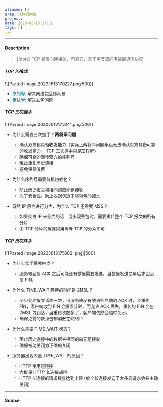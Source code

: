 ```yaml
---
aliases: []
area: 计算机网络
project: 
date: 2023-06-13 17:01
tags: []
---
```

---
#### Description
> [!note] TCP 是面向连接的、可靠的、基于字节流的传输层通信协议
##### TCP 头格式
![[Pasted image 20230613170227.png|500]]
- **<font color="#0593A2">序列号</font>**: 解决网络包乱序问题
- **<font color="#0593A2">确认号</font>**: 解决丢包问题

##### TCP 三次握手
![[Pasted image 20230613173041.png|500]]

- 为什么需要三次握手？**两将军问题**
    - 确认双方都具备收发能力（实际上两将军问题永远无法确认对方具备可靠的收发能力， TCP 三次握手只是工程解）
    - 确保可靠的同步双方的序列号
    - 阻止重复历史连接
    - 避免资源浪费

- 为什么序列号需要随机初始化？
    - 防止历史报文被相同的四元组接收
    - 为了安全性，防止收到伪造了序列号的报文

- 既然 IP 层会进行分片，为什么 TCP 还需要 MSS？
    - 如果交由 IP 来分片的话，当出现丢包时，需要重传整个 TCP 报文的所有分片
    - 由 TCP 分片的话就只用重传 TCP 的分片即可

##### TCP 四次挥手
![[Pasted image 20230613175302. png]|500]

- 为什么挥手需要四次？
    - 服务端回复 ACK 之后可能还有数据需要发送，当数据发送完毕后才会回复 FIN。

- 为什么 TIME_WAIT 等待的时间是 2MSL？
    - 至少允许报文丢失一次，当服务端没有收到客户端的 ACK 时，会重传 FIN，客户端收到 FIN 会重置计时，而允许 ACK 丢失，重传的 FIN 会在 2MSL 内到达，当重传次数多了，客户端依然会超时关闭。
    - 确保之前的数据包都消散在网络中

- 为什么需要 TIME_WAIT 状态？
    - 阻止历史连接中的数据被相同的四元组接收
    - 确保被动关闭方正确的关闭

- 服务器出现大量 TIME_WAIT 的原因？
    - HTTP 使用短连接
    - 大批量 HTTP 长连接超时
    - HTTP 长连接的请求数量达到上限 (单个长连接发送了太多的请求会被主动关闭)



---
#### Source
